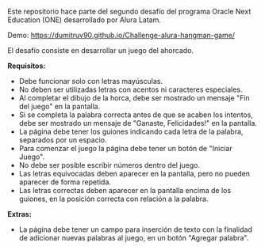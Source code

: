Este repositorio hace parte del segundo desafío del programa Oracle Next Education (ONE) desarrollado por Alura Latam. 

Demo: https://dumitruv90.github.io/Challenge-alura-hangman-game/

El desafío consiste en desarrollar un juego del ahorcado. 

**Requisitos:**
- Debe funcionar solo con letras mayúsculas.
- No deben ser utilizadas letras con acentos ni caracteres especiales.
- Al completar el dibujo de la horca, debe ser mostrado un mensaje "Fin del juego" en la pantalla.
- Si se completa la palabra correcta antes de que se acaben los intentos, debe ser mostrado un mensaje de "Ganaste, Felicidades!" en la pantalla.
- La página debe tener los guiones indicando cada letra de la palabra, separados por un espacio.
- Para comenzar el juego la página debe tener un botón de "Iniciar Juego".
- No debe ser posible escribir números dentro del juego.
- Las letras equivocadas deben aparecer en la pantalla, pero no pueden aparecer de forma repetida.
- Las letras correctas deben aparecer en la pantalla encima de los guiones, en la posición correcta con relación a la palabra. 

**Extras:**
- La página debe tener un campo para inserción de texto con la finalidad de adicionar nuevas palabras al juego, en un botón "Agregar palabra". 

